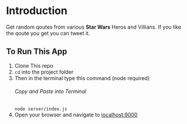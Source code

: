 # Introduction

Get random qoutes from various **Star Wars** Heros and Villians.
If you like the qoute you get you can tweet it.

## To Run This App

1. Clone This repo
2. `cd` into the project folder
3. Then in the terminal type this command (node required)
   ###### Copy and Paste into Terminal
   `node server/index.js`
4. Open your browser and navigate to [localhost:9000](http://localhost:9000)
